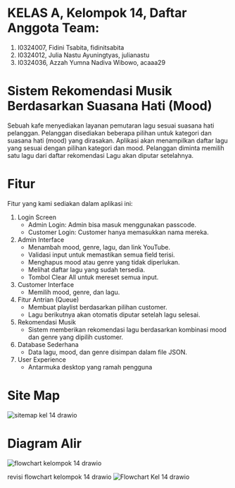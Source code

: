 # KELAS A, Kelompok 14, Daftar Anggota Team:
1. I0324007, Fidini Tsabita, fidinitsabita
2. I0324012, Julia Nastu Ayuningtyas, julianastu
3. I0324036, Azzah Yumna Nadiva Wibowo, acaaa29
   
# Sistem Rekomendasi Musik Berdasarkan Suasana Hati (Mood)
Sebuah kafe menyediakan layanan pemutaran lagu sesuai suasana hati pelanggan. Pelanggan disediakan beberapa pilihan untuk kategori dan suasana hati (mood) yang dirasakan. Aplikasi akan menampilkan daftar lagu yang sesuai dengan pilihan kategori dan mood. Pelanggan diminta memilih satu lagu dari daftar rekomendasi Lagu akan diputar setelahnya.

# Fitur
Fitur yang kami sediakan dalam aplikasi ini:
1. Login Screen
   - Admin Login: Admin bisa masuk menggunakan passcode.
   - Customer Login: Customer hanya memasukkan nama mereka.
2. Admin Interface
   - Menambah mood, genre, lagu, dan link YouTube.
   - Validasi input untuk memastikan semua field terisi.
   - Menghapus mood atau genre yang tidak diperlukan.
   - Melihat daftar lagu yang sudah tersedia.
   - Tombol Clear All untuk mereset semua input.
3. Customer Interface
   - Memilih mood, genre, dan lagu.
4. Fitur Antrian (Queue)
   - Membuat playlist berdasarkan pilihan customer.
   - Lagu berikutnya akan otomatis diputar setelah lagu selesai.
5. Rekomendasi Musik
   - Sistem memberikan rekomendasi lagu berdasarkan kombinasi mood dan genre yang dipilih customer.
6. Database Sederhana
   - Data lagu, mood, dan genre disimpan dalam file JSON.
7. User Experience
   - Antarmuka desktop yang ramah pengguna
# Site Map
![sitemap kel 14 drawio](https://github.com/user-attachments/assets/9aaa3ebf-f1b7-48bf-8edd-4b9e77e1fa47)

# Diagram Alir
![flowchart kelompok 14 drawio](https://github.com/user-attachments/assets/f0f739ba-54b2-42af-9cd3-ba0b204e3729)


revisi flowchart kelompok 14 drawio
![Flowchart Kel 14 drawio](https://github.com/user-attachments/assets/5500003c-741f-48b3-99f2-f7cf86084db9)
